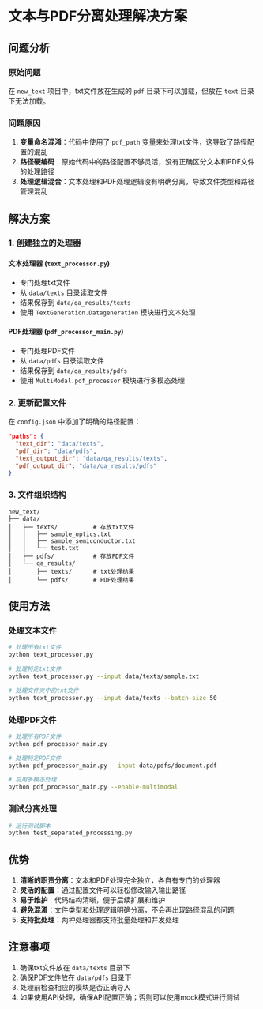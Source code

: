 # 文本与PDF分离处理解决方案

## 问题分析

### 原始问题
在 `new_text` 项目中，txt文件放在生成的 `pdf` 目录下可以加载，但放在 `text` 目录下无法加载。

### 问题原因
1. **变量命名混淆**：代码中使用了 `pdf_path` 变量来处理txt文件，这导致了路径配置的混乱
2. **路径硬编码**：原始代码中的路径配置不够灵活，没有正确区分文本和PDF文件的处理路径
3. **处理逻辑混合**：文本处理和PDF处理逻辑没有明确分离，导致文件类型和路径管理混乱

## 解决方案

### 1. 创建独立的处理器

#### 文本处理器 (`text_processor.py`)
- 专门处理txt文件
- 从 `data/texts` 目录读取文件
- 结果保存到 `data/qa_results/texts`
- 使用 `TextGeneration.Datageneration` 模块进行文本处理

#### PDF处理器 (`pdf_processor_main.py`)
- 专门处理PDF文件
- 从 `data/pdfs` 目录读取文件
- 结果保存到 `data/qa_results/pdfs`
- 使用 `MultiModal.pdf_processor` 模块进行多模态处理

### 2. 更新配置文件

在 `config.json` 中添加了明确的路径配置：

```json
"paths": {
  "text_dir": "data/texts",
  "pdf_dir": "data/pdfs",
  "text_output_dir": "data/qa_results/texts",
  "pdf_output_dir": "data/qa_results/pdfs"
}
```

### 3. 文件组织结构

```
new_text/
├── data/
│   ├── texts/          # 存放txt文件
│   │   ├── sample_optics.txt
│   │   ├── sample_semiconductor.txt
│   │   └── test.txt
│   ├── pdfs/           # 存放PDF文件
│   └── qa_results/
│       ├── texts/      # txt处理结果
│       └── pdfs/       # PDF处理结果
```

## 使用方法

### 处理文本文件

```bash
# 处理所有txt文件
python text_processor.py

# 处理特定txt文件
python text_processor.py --input data/texts/sample.txt

# 处理文件夹中的txt文件
python text_processor.py --input data/texts --batch-size 50
```

### 处理PDF文件

```bash
# 处理所有PDF文件
python pdf_processor_main.py

# 处理特定PDF文件
python pdf_processor_main.py --input data/pdfs/document.pdf

# 启用多模态处理
python pdf_processor_main.py --enable-multimodal
```

### 测试分离处理

```bash
# 运行测试脚本
python test_separated_processing.py
```

## 优势

1. **清晰的职责分离**：文本和PDF处理完全独立，各自有专门的处理器
2. **灵活的配置**：通过配置文件可以轻松修改输入输出路径
3. **易于维护**：代码结构清晰，便于后续扩展和维护
4. **避免混淆**：文件类型和处理逻辑明确分离，不会再出现路径混乱的问题
5. **支持批处理**：两种处理器都支持批量处理和并发处理

## 注意事项

1. 确保txt文件放在 `data/texts` 目录下
2. 确保PDF文件放在 `data/pdfs` 目录下
3. 处理前检查相应的模块是否正确导入
4. 如果使用API处理，确保API配置正确；否则可以使用mock模式进行测试